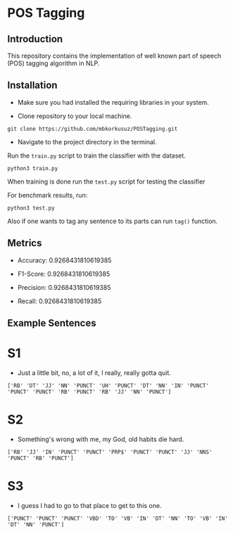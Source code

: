 # POS Tagging
## **Introduction**
This repository contains the implementation of well known part of speech (POS) tagging algorithm in NLP.

## **Installation**
* Make sure you had installed the requiring libraries in your system.

* Clone repository to your local machine.
 ````text
git clone https://github.com/mbkorkusuz/POSTagging.git
````
* Navigate to the project directory in the terminal.

Run the `train.py` script to train the classifier with the dataset.

 ````text
python3 train.py
````

When training is done run the `test.py` script for testing the classifier

For benchmark results, run:
````text
python3 test.py
````

Also if one wants to tag any sentence to its parts can run `tag()` function.


## **Metrics**

- Accuracy: 0.9268431810619385

- F1-Score: 0.9268431810619385

- Precision: 0.9268431810619385

- Recall: 0.9268431810619385

## **Example Sentences**
<div class="header">
  <h1>
    S1
  </h1>
</div>

- Just a little bit, no, a lot of it, I really, really gotta quit.

````text
['RB' 'DT' 'JJ' 'NN' 'PUNCT' 'UH' 'PUNCT' 'DT' 'NN' 'IN' 'PUNCT' 'PUNCT' 'PUNCT' 'RB' 'PUNCT' 'RB' 'JJ' 'NN' 'PUNCT']
````


<div class="header">
  <h1>
    S2
  </h1>
</div>

- Something's wrong with me, my God, old habits die hard.

````text
['RB' 'JJ' 'IN' 'PUNCT' 'PUNCT' 'PRP$' 'PUNCT' 'PUNCT' 'JJ' 'NNS' 'PUNCT' 'RB' 'PUNCT']
````



<div class="header">
  <h1>
    S3
  </h1>
</div>

- I guess I had to go to that place to get to this one.

````text
['PUNCT' 'PUNCT' 'PUNCT' 'VBD' 'TO' 'VB' 'IN' 'DT' 'NN' 'TO' 'VB' 'IN' 'DT' 'NN' 'PUNCT']
````



